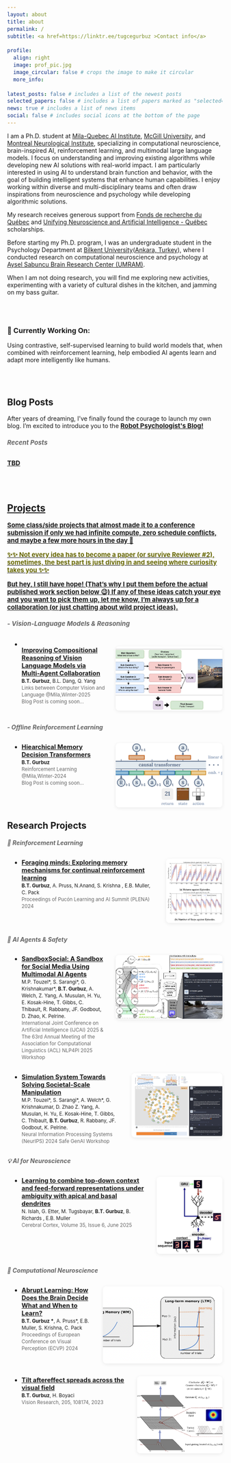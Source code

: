 ```yaml
---
layout: about
title: about
permalink: /
subtitle: <a href=https://linktr.ee/tugcegurbuz >Contact info</a>

profile:
  align: right
  image: prof_pic.jpg
  image_circular: false # crops the image to make it circular
  more_info:

latest_posts: false # includes a list of the newest posts
selected_papers: false # includes a list of papers marked as "selected={true}"
news: true # includes a list of news items
social: false # includes social icons at the bottom of the page
---
```


I am a Ph.D. student at [Mila-Quebec AI Institute](https://mila.quebec/en/), [McGill University](https://www.mcgill.ca/), and [Montreal Neurological Institute](https://www.mcgill.ca/neuro/), specializing in computational neuroscience, brain-inspired AI, reinforcement learning, and multimodal large language models. I focus on understanding and improving existing algorithms while developing new AI solutions with real-world impact. I am particularly interested in using AI to understand brain function and behavior, with the goal of building intelligent systems that enhance human capabilities. I enjoy working within diverse and multi-disciplinary teams and often draw inspirations from neuroscience and psychology while developing algorithmic solutions.

My research receives generous support from [Fonds de recherche du Québec](https://frq.gouv.qc.ca/en/nature-and-technologies/) and [Unifying Neuroscience and Artificial Intelligence - Québec](https://www.unique.quebec/) scholarships.

Before starting my Ph.D. program, I was an undergraduate student in the Psychology Department at [Bilkent University](https://w3.bilkent.edu.tr/bilkent/)([Ankara, Turkey](https://en.wikipedia.org/wiki/Ankara)), where I conducted research on computational neuroscience and psychology at [Aysel Sabuncu Brain Research Center (UMRAM)](https://umram.bilkent.edu.tr/).

When I am not doing research, you will find me exploring new activities, experimenting with a variety of cultural dishes in the kitchen, and jamming on my bass guitar.

<br><br>

### 🚀 Currently Working On:

Using contrastive, self-supervised learning to build world models that, when combined with reinforcement learning, help embodied AI agents learn and adapt more intelligently like humans.

<br><br>

## Blog Posts

After years of dreaming, I’ve finally found the courage to launch my own blog. I’m excited to introduce you to the <a href="https://tugcegurbuz.github.io/robot-psychologist.github.io/about/" style="font-weight: bold; font-size: 1.06em;();"> Robot Psychologist's Blog!

##### <span style="color: #666; margin-bottom:5px; display:inline-block;"><b>Recent Posts</b></span>

TBD

<br><br>

## Projects

Some class/side projects that almost made it to a conference submission if only we had infinite compute, zero schedule conflicts, and maybe a few more hours in the day 🥹

<p style="color:#660;">✨✨ Not every idea has to become a paper (or survive Reviewer #2), sometimes, the best part is just diving in and seeing where curiosity takes you ✨✨</p>

But hey, I still have hope! (That’s why I put them before the actual published work section below 😉) If any of these ideas catch your eye and you want to pick them up, let me know, I’m always up for a collaboration (or just chatting about wild project ideas).

##### <span style="color: #666; margin-bottom:5px; display:inline-block;"><b> - Vision-Language Models & Reasoning </b></span>

<ul style="margin-left: 10px;">
  <li style="list-style-type: disc;">
    <div style="display: flex; align-items: flex-start; justify-content: space-between; margin-bottom: 30px;">
      <div style="font-size: 0.98em; max-width: 75%;">
        <a href="/assets/pdf/VLM Poster.pdf" style="font-weight: bold; font-size: 1.06em;">
        Improving Compositional Reasoning of Vision Language Models via Multi-Agent Collaboration
        </a>
        <br>
        <small>
          <b>B.T. Gurbuz</b>, B.L. Dang, Q. Yang
        </small>
        <br>
        <small>
          <span style="color: #666;"> Links between Computer Vision and Language @Mila,Winter-2025 </span>
          <br>
          <span style="color: #666;"> Blog Post is coming soon... </span>
        </small>
        <br>
      </div>
      <img src="/assets/img/vlm25.png" alt="fig" width="250" height="150" style="margin-left: 25px; border-radius: 8px; object-fit: cover; box-shadow: 0 2px 8px rgba(0,0,0,0.08);">
    </div>
  </li>
</ul>

##### <span style="color: #666; margin-bottom:5px; display:inline-block;"><b> - Offline Reinforcement Learning </b></span>

<ul style="margin-left: 10px;">
  <li style="list-style-type: disc;">
    <div style="display: flex; align-items: flex-start; justify-content: space-between; margin-bottom: 30px;">
      <div style="font-size: 0.98em; max-width: 75%;">
        <a href="" style="font-weight: bold; font-size: 1.06em;">
        Hiearchical Memory Decision Transformers
        </a>
        <br>
        <small>
          <b>B.T. Gurbuz</b>
        </small>
        <br>
        <small>
          <span style="color: #666;"> Reinforcement Learning @Mila,Winter-2024 </span>
          <br>
          <span style="color: #666;"> Blog Post is coming soon... </span>
        </small>
        <br>
      </div>
      <img src="/assets/img/HMDT.png" alt="fig" width="250" height="150" style="margin-left: 25px; border-radius: 8px; object-fit: cover; box-shadow: 0 2px 8px rgba(0,0,0,0.08);">
    </div>
  </li>
</ul>

## Research Projects

##### <span style="color: #666; margin-bottom:5px; display:inline-block;"><b>🤖 Reinforcement Learning </b></span>

<ul style="margin-left: 10px;">
  <li style="list-style-type: disc;">
    <div style="display: flex; align-items: flex-start; justify-content: space-between; margin-bottom: 30px;">
      <div style="font-size: 0.98em; max-width: 75%;">
        <a href="" style="font-weight: bold; font-size: 1.06em;">
          Foraging minds: Exploring memory mechanisms for continual reinforcement learning
        </a>
        <br>
        <small>
          <b>B.T. Gurbuz</b>, A. Pruss, N.Anand, S. Krishna , E.B. Muller, C. Pack
        </small>
        <br>
        <small>
          <span style="color: #666;"> Proceedings of Pucón Learning and AI Summit (PLENA) 2024 </span>
        </small>
        <br>
      </div>
      <img src="/assets/img/plena24.png" alt="fig" width="150" height="150" style="margin-left: 25px; border-radius: 8px; object-fit: cover; box-shadow: 0 2px 8px rgba(0,0,0,0.08);">
    </div>
  </li>
</ul>

##### <span style="color: #666; margin-bottom:5px; display:inline-block;"><b>🦺 AI Agents & Safety</b></span>

<ul style="margin-left: 10px;">
  <li style="list-style-type: disc;">
    <div style="display: flex; align-items: flex-start; justify-content: space-between; margin-bottom: 30px;">
      <div style="font-size: 0.98em; max-width: 75%;">
        <a href="" style="font-weight: bold; font-size: 1.06em;">
          SandboxSocial: A Sandbox for Social Media Using Multimodal AI Agents
        </a>
        <br>
        <small>
          M.P. Touzel*, S. Sarangi*, G. Krishnakumar*, <b>B.T. Gurbuz</b>, A. Welch, Z. Yang, A. Musulan, H. Yu, E. Kosak-Hine, T. Gibbs, C. Thibault, R. Rabbany, JF. Godbout, D. Zhao, K. Pelrine.
        </small>
        <br>
        <small>
          <span style="color: #666;"> International Joint Conference on Artificial Intelligence (IJCAI) 2025 & The 63rd Annual Meeting of the Association for Computational Linguistics (ACL) NLP4PI 2025 Workshop</span>
        </small>
        <br>
      </div>
      <img src="/assets/img/ijcai2025.png" alt="fig" width="250" height="150" style="margin-left: 25px; border-radius: 8px; object-fit: cover; box-shadow: 0 2px 8px rgba(0,0,0,0.08);">
    </div>
  </li>
</ul>

<ul style="margin-left: 10px;">
  <li style="list-style-type: disc;">
    <div style="display: flex; align-items: flex-start; justify-content: space-between; margin-bottom: 30px;">
      <div style="font-size: 0.98em; max-width: 75%;">
        <a href="https://arxiv.org/abs/2410.13915" style="font-weight: bold; font-size: 1.06em;">
          Simulation System Towards Solving Societal-Scale Manipulation
        </a>
        <br>
        <small>
          M.P. Touzel*, S. Sarangi*, A. Welch*, G. Krishnakumar, D. Zhao Z. Yang, A. Musulan, H. Yu, E. Kosak-Hine, T. Gibbs, C. Thibault, <b>B.T. Gurbuz</b>, R. Rabbany, JF. Godbout, K. Pelrine.
        </small>
        <br>
        <small>
          <span style="color: #666;">Neural Information Processing Systems (NeurIPS) 2024 Safe GenAI Workshop</span>
        </small>
        <br>
      </div>
      <img src="/assets/img/neurips24.png" alt="fig" width="300" height="150" style="margin-left: 25px; border-radius: 8px; object-fit: cover; box-shadow: 0 2px 8px rgba(0,0,0,0.08);">
    </div>
  </li>
</ul>

##### <span style="color: #666; margin-bottom:5px; display:inline-block;"><b> 💡 AI for Neuroscience</b></span>

<ul style="margin-left: 10px;">
  <li style="list-style-type: disc;">
    <div style="display: flex; align-items: flex-start; justify-content: space-between; margin-bottom: 30px;">
      <div style="font-size: 0.98em; max-width: 75%;">
        <a href="https://academic.oup.com/cercor/article/35/6/bhaf134/8171699" style="font-weight: bold; font-size: 1.06em;">
          Learning to combine top-down context and feed-forward representations under ambiguity with apical and basal dendrites
        </a>
        <br>
        <small>
          N. Islah, G. Etter, M. Tugsbayar, <b>B.T. Gurbuz</b>, B. Richards , E.B. Muller
        </small>
        <br>
        <small>
          <span style="color: #666;"> Cerebral Cortex, Volume 35, Issue 6, June 2025</span>
        </small>
        <br>
      </div>
      <img src="/assets/img/cerebralcortex25.png" alt="fig" width="250" height="180" style="margin-left: 25px; border-radius: 8px; object-fit: cover; box-shadow: 0 2px 8px rgba(0,0,0,0.08);">
    </div>
  </li>
</ul>

##### <span style="color: #666; margin-bottom:5px; display:inline-block;"><b> 🧠 Computational Neuroscience</b></span>

<ul style="margin-left: 10px;">
  <li style="list-style-type: disc;">
    <div style="display: flex; align-items: flex-start; justify-content: space-between; margin-bottom: 30px;">
      <div style="font-size: 0.98em; max-width: 75%;">
        <a href="https://journals.sagepub.com/pb-assets/cmscontent/PEC/ECVP%202024%20Abstracts-1742366759.pdf" style="font-weight: bold; font-size: 1.06em;">
         Abrupt Learning: How Does the Brain Decide What and When to Learn?
        </a>
        <br>
        <small>
         <b>B.T. Gurbuz *</b>, A. Pruss*, E.B. Muller, S. Krishna, C. Pack
        </small>
        <br>
        <small>
          <span style="color: #666;"> Proceedings of European Conference on Visual Perception (ECVP) 2024</span>
        </small>
        <br>
      </div>
      <img src="/assets/img/ecvp24.png" alt="fig" width="280" height="180" style="margin-left: 25px; border-radius: 8px; object-fit: cover; box-shadow: 0 2px 8px rgba(0,0,0,0.08);">
    </div>
  </li>
</ul>

<ul style="margin-left: 10px;">
  <li style="list-style-type: disc;">
    <div style="display: flex; align-items: flex-start; justify-content: space-between; margin-bottom: 30px;">
      <div style="font-size: 0.98em; max-width: 75%;">
        <a href="https://www.sciencedirect.com/science/article/pii/S0042698922001808" style="font-weight: bold; font-size: 1.06em;">
         Tilt aftereffect spreads across the visual field
        </a>
        <br>
        <small>
         <b>B.T. Gurbuz</b>, H. Boyaci
        </small>
        <br>
        <small>
          <span style="color: #666;"> Vision Research, 205, 108174, 2023</span>
        </small>
        <br>
      </div>
      <img src="/assets/img/vision_research23.png" alt="fig" width="200" height="180" style="margin-left: 25px; border-radius: 8px; object-fit: cover; box-shadow: 0 2px 8px rgba(0,0,0,0.08);">
    </div>
  </li>
</ul>

<!-- - [Simulation System Towards Solving Societal-Scale Manipulation](https://arxiv.org/abs/2410.13915) Neurips Safe GenAI Workshop 2024.
- Islah, N., Etter, G., Tugsbayar, M., **Gurbuz, B. T.**, Richards, B., & Muller, E. (2023). [Learning to combine top-down context and feed-forward representations under ambiguity with apical and basal dendrites.](https://arxiv.org/abs/2312.05484) *arXiv preprint arXiv:2312.05484*.
- **Gurbuz, B. T.**, & Boyaci, H. (2023). [Tilt aftereffect spreads across the visual field](https://www.sciencedirect.com/science/article/pii/S0042698922001808). Vision Research, 205, 108174. ([bioRxiv preprint](https://www.biorxiv.org/content/10.1101/2022.06.21.496978v1)) -->
